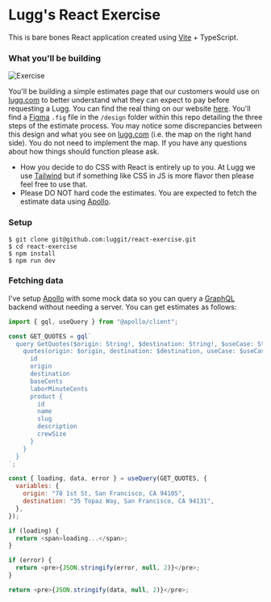 # Lugg's React Exercise

This is bare bones React application created using [Vite](https://vitejs.dev/) + TypeScript.

### What you'll be building

![Exercise](https://user-images.githubusercontent.com/59875/48161706-1462fe00-e290-11e8-9c72-159258c26faf.png)

You'll be building a simple estimates page that our customers would use on [lugg.com](https://lugg.com) to better understand what they can expect to pay before requesting a Lugg. You can find the real thing on our website [here](https://lugg.com/estimate). You'll find a [Figma](https://figma.com) `.fig` file in the `/design` folder within this repo detailing the three steps of the estimate process. You may notice some discrepancies between this design and what you see on [lugg.com](https://lugg.com) (i.e. the map on the right hand side). You do not need to implement the map. If you have any questions about how things should function please ask.

- How you decide to do CSS with React is entirely up to you. At Lugg we use [Tailwind](https://tailwindcss.com) but if something like CSS in JS is more flavor then please feel free to use that.
- Please DO NOT hard code the estimates. You are expected to fetch the estimate data using [Apollo](https://www.apollographql.com/docs/react/).

### Setup

```shell
$ git clone git@github.com:luggit/react-exercise.git
$ cd react-exercise
$ npm install
$ npm run dev
```

### Fetching data

I've setup [Apollo](https://www.apollographql.com/docs/react/) with some mock data so you can query a [GraphQL](https://graphql.org/) backend without needing a server. You can get estimates as follows:

```js
import { gql, useQuery } from "@apollo/client";

const GET_QUOTES = gql`
  query GetQuotes($origin: String!, $destination: String!, $useCase: String!) {
    quotes(origin: $origin, destination: $destination, useCase: $useCase) {
      id
      origin
      destination
      baseCents
      laborMinuteCents
      product {
        id
        name
        slug
        description
        crewSize
      }
    }
  }
`;

const { loading, data, error } = useQuery(GET_QUOTES, {
  variables: {
    origin: "78 1st St, San Francisco, CA 94105",
    destination: "35 Topaz Way, San Francisco, CA 94131",
  },
});

if (loading) {
  return <span>loading...</span>;
}

if (error) {
  return <pre>{JSON.stringify(error, null, 2)}</pre>;
}

return <pre>{JSON.stringify(data, null, 2)}</pre>;
```
